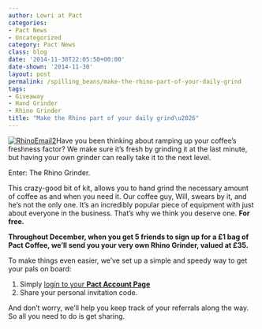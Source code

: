 ```yaml
---
author: Lowri at Pact
categories:
- Pact News
- Uncategorized
category: Pact News
class: blog
date: '2014-11-30T22:05:50+00:00'
date-shown: '2014-11-30'
layout: post
permalink: /spilling_beans/make-the-rhino-part-of-your-daily-grind
tags:
- Giveaway
- Hand Grinder
- Rhino Grinder
title: "Make the Rhino part of your daily grind\u2026"
---
```


[![RhinoEmail2](https://pactcoffee.files.wordpress.com/2014/11/rhinoemail2.jpg)](https://pactcoffee.files.wordpress.com/2014/11/rhinoemail2.jpg)Have
you been thinking about ramping up your coffee’s freshness factor? We make
sure it’s fresh by grinding it at the last minute, but having your own grinder
can really take it to the next level.

Enter: The Rhino Grinder.

This crazy-good bit of kit, allows you to hand grind the necessary amount of
coffee as and when you need it. Our coffee guy, Will, swears by it, and he’s
not the only one. It’s an incredibly popular piece of equipment with just
about everyone in the business. That’s why we think you deserve one. **For
free.**

**Throughout December, when you get 5 friends to sign up for a £1 bag of Pact
Coffee, we’ll send you your very own Rhino Grinder, valued at £35.**

To make things even easier, we’ve set up a simple and speedy way to get your
pals on board:

  1. Simply [login to your **Pact Account Page**](https://www.pactcoffee.com/login?utm_source=pactblog&utm_medium=account&utm_content=viralgrinder)
  2. Share your personal invitation code.

And don’t worry, we’ll help you keep track of your referrals along the way. So
all you need to do is get sharing.